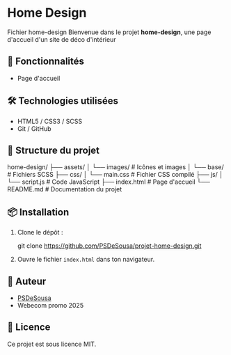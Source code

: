 # Home Design
Fichier home-design
Bienvenue dans le projet **home-design**, une page d'accueil d'un site de déco d'intérieur

## 🚀 Fonctionnalités

- Page d'accueil

## 🛠️ Technologies utilisées

- HTML5 / CSS3 / SCSS
- Git / GitHub

## 📂 Structure du projet

home-design/
├── assets/
│   └── images/             # Icônes et images
│   └── base/               # Fichiers SCSS
├── css/
│   └── main.css            # Fichier CSS compilé
├── js/
│   └── script.js           # Code JavaScript
├── index.html              # Page d'accueil
└── README.md               # Documentation du projet
## 📦 Installation

1. Clone le dépôt :
   
   git clone https://github.com/PSDeSousa/projet-home-design.git
   
2. Ouvre le fichier `index.html` dans ton navigateur.


## 🙌 Auteur

- [PSDeSousa](https://github.com/PSDeSousa)
- Webecom promo 2025


## 📄 Licence

Ce projet est sous licence MIT.
